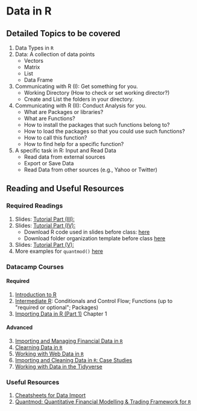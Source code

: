 # Data in R

## Detailed Topics to be covered

1. Data Types in `R`
2. Data: A collection of data points
    - Vectors
    - Matrix
    - List
    - Data Frame
3. Communicating with R (I): Get something for you.
    - Working Directory (How to check or set working director?)
    - Create and List the folders in your directory.
4. Communicating with R (II): Conduct Analysis for you.
    - What are Packages or libraries?
    - What are Functions? 
    - How to install the packages that such functions belong to?
    - How to load the packages so that you could use such functions?
    - How to call this function?
    - How to find help for a specific function?
5. A specific task in R: Input and Read Data 
    - Read data from external sources
    - Export or Save Data
    - Read Data from other sources (e.g., Yahoo or Twitter)

## Reading and Useful Resources

### Required Readings

1. Slides:  [Tutorial Part (III): ](../lecture/intro-to-R_part3.Rmd)
2. Slides:  [Tutorial Part (IV): ](../lecture/intro-to-R_part4.pptx)
    - Download R code used in slides before class:  [here](../lecture/intro-to-R_part4.R)
    - Download folder organization template before class [here](../lecture/examples/teaching_folder_organization_template.R)
3. Slides:  [Tutorial Part (V): ](../lecture/intro-to-R_part5.Rmd) 
4. More examples for `quantmod()` [here](https://www.quantmod.com/examples/)

### Datacamp Courses

#### Required
1. [Introduction to R](https://www.datacamp.com/courses/free-introduction-to-r)
2. [Intermediate R](https://campus.datacamp.com/courses/intermediate-r/): Conditionals and Control Flow; Functions (up to "required or optional"; Packages)
4. [Importing Data in R (Part 1)](https://www.datacamp.com/courses/importing-data-in-r-part-1) Chapter 1

#### Advanced 

3. [Importing and Managing Financial Data in `R`](https://www.datacamp.com/courses/importing-and-managing-financial-data-in-r)
4. [Clearning Data in `R`](https://www.datacamp.com/courses/cleaning-data-in-r)
5. [Working with Web Data in `R`](https://www.datacamp.com/courses/working-with-web-data-in-r)
6. [Importing and Cleaning Data in `R`: Case Studies](https://www.datacamp.com/courses/importing-cleaning-data-in-r-case-studies)
7. [Working with Data in the Tidyverse](https://www.datacamp.com/courses/working-with-data-in-the-tidyverse)

### Useful Resources

1. [Cheatsheets for Data Import](https://github.com/rstudio/cheatsheets/raw/master/data-import.pdf)
2. [Quantmod: Quantitative Financial Modelling & Trading Framework for `R`
 ](https://www.quantmod.com)
